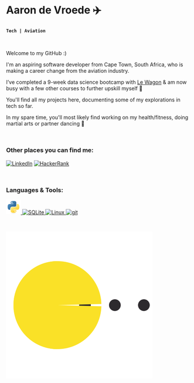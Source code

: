 # Aaron de Vroede ✈️

**`Tech | Aviation`**

<br>

Welcome to my GitHub :)

I'm an aspiring software developer from Cape Town, South Africa, who is making a career change from the aviation industry.

I’ve completed a 9-week data science bootcamp with [Le Wagon](https://github.com/LeWagon) & am now busy with a few other courses to further upskill myself 🌱 

You'll find all my projects here, documenting some of my explorations in tech so far.

In my spare time, you'll most likely find working on my health/fitness, doing martial arts or partner dancing 🕺

<br>

<h3 align="left">Other places you can find me:</h3>
<p align="left">
<a href="https://www.linkedin.com/in/aaron-de-vroede/" target="blank"><img align="center" src="https://raw.githubusercontent.com/rahuldkjain/github-profile-readme-generator/master/src/images/icons/Social/linked-in-alt.svg" alt="LinkedIn" height="40" width="40" /></a>
<a href="https://www.hackerrank.com/aaron_devroede0" target="blank"><img align="center" src="https://raw.githubusercontent.com/rahuldkjain/github-profile-readme-generator/master/src/images/icons/Social/hackerrank.svg" alt="HackerRank" height="40" width="40" /></a>
</p>

<br>

<h3 align="left">Languages & Tools:</h3>
<p align="left">
<a href="https://www.python.org" target="_blank" rel="noreferrer"> <img src="https://raw.githubusercontent.com/devicons/devicon/master/icons/python/python-original.svg" alt="Python" width="40" height="40"/> </a>
<a href="https://www.sqlite.org" target="_blank" rel="noreferrer"> <img src="https://www.vectorlogo.zone/logos/sqlite/sqlite-icon.svg" alt="SQLite" width="40" height="40"/> </a>
<a href="https://www.linux.org" target="_blank" rel="noreferrer"> <img src="https://www.vectorlogo.zone/logos/linux/linux-icon.svg" alt="Linux" width="40" height="40"/> </a>
<a href="https://git-scm.com" target="_blank" rel="noreferrer"> <img src="https://www.vectorlogo.zone/logos/git-scm/git-scm-icon.svg" alt="git" width="40" height="40"/> </a>
</p>

<br>

![Pacman](https://raw.githubusercontent.com/Aniket965/Aniket965/master/pacman.svg?sanitize=true) 
